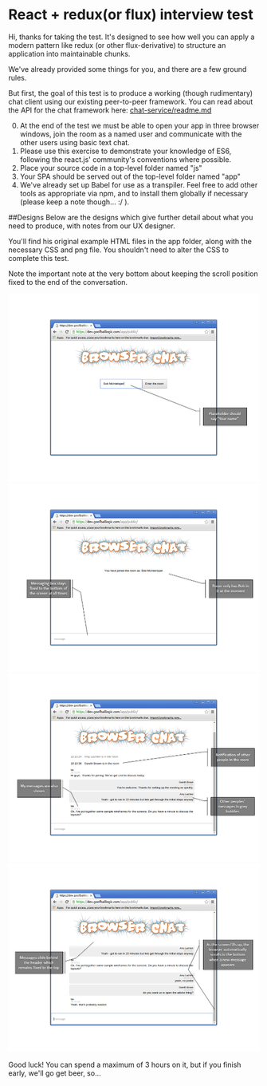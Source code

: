 # React + redux(or flux) interview test

Hi, thanks for taking the test. It's designed to see how well you can apply a modern pattern like redux (or other flux-derivative) to structure an application into maintainable chunks.

We've already provided some things for you, and there are a few ground rules.

But first, the goal of this test is to produce a working (though rudimentary) chat client using our existing peer-to-peer framework. You can read about the API for the chat framework here: 
[chat-service/readme.md](/chat-service/readme.md)

0. At the end of the test we must be able to open your app in three browser windows, join the room as a named user and communicate with the other users using basic text chat.
0. Please use this exercise to demonstrate your knowledge of ES6, following the react.js' community's conventions where possible.
0. Place your source code in a top-level folder named "js"
0. Your SPA should be served out of the top-level folder named "app"
0. We've already set up Babel for use as a transpiler. Feel free to add other tools as appropriate via npm, and to install them globally if necessary (please keep a note though... :/ ).

##Designs
Below are the designs which give further detail about what you need to produce, with notes from our UX designer.

You'll find his original example HTML files in the app folder, along with the necessary CSS and png file. You shouldn't need to alter the CSS to complete this test.

Note the important note at the very bottom about keeping the scroll position fixed to the end of the conversation.

![Slide 1](/docs/Slide1.PNG?raw=true)
![Slide 2](/docs/Slide2.PNG?raw=true)
![Slide 3](/docs/Slide3.PNG?raw=true)
![Slide 4](/docs/Slide4.PNG?raw=true)

Good luck! You can spend a maximum of 3 hours on it, but if you finish early, we'll go get beer, so...

